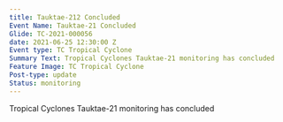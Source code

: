 ```yaml
---
title: Tauktae-212 Concluded
Event Name: Tauktae-21 Concluded
Glide: TC-2021-000056
date: 2021-06-25 12:30:00 Z
Event type: TC Tropical Cyclone
Summary Text: Tropical Cyclones Tauktae-21 monitoring has concluded
Feature Image: TC Tropical Cyclone
Post-type: update
Status: monitoring
---
```

Tropical Cyclones Tauktae-21 monitoring has concluded
